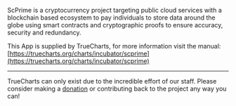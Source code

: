 ScPrime is a cryptocurrency project targeting public cloud services with a blockchain based ecosystem to pay individuals to store data around the globe using smart contracts and cryptographic proofs to ensure accuracy, security and redundancy.

This App is supplied by TrueCharts, for more information visit the manual: [https://truecharts.org/charts/incubator/scprime](https://truecharts.org/charts/incubator/scprime)

---

TrueCharts can only exist due to the incredible effort of our staff.
Please consider making a [donation](https://truecharts.org/about/sponsor) or contributing back to the project any way you can!
